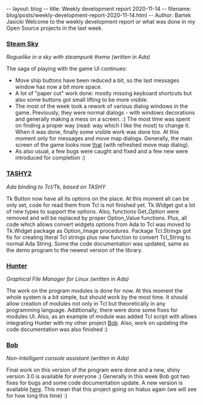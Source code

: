 -- layout: blog
-- title: Weekly development report 2020-11-14
-- filename: blog/posts/weekly-development-report-2020-11-14.html
-- Author: Bartek Jasicki
Welcome to the weekly development report or what was done in my Open Source
projects in the last week.

### [Steam Sky](https://thindil.itch.io/steam-sky)

*Roguelike in a sky with steampunk theme (written in Ada)*

The saga of playing with the game UI continues:

* Move ship buttons have been reduced a bit, so the last messages window has
now a bit more space.
* A lot of "paper cut" work done: mostly missing keyboard shortcuts but also
some buttons got small lifting to be more visible.
* The most of the week took a rework of various dialog windows in the game.
Previously, they were normal dialogs - with windows decorations and generally
making a mess on a screen. :) The most time was spent on finding a proper way
(read: way which I like the most) to change it. When it was done, finally some
visible work was done too. At this moment only for messages and move map
dialogs. Generally, the main screen of the game looks now [that](https://imgur.com/jCm6uaJ)
(with refreshed move map dialog).
* As also usual, a few bugs were caught and fixed and a few new were
introduced for completion :)

### [TASHY2](https://github.com/thindil/tashy2)

*Ada binding to Tcl/Tk, based on TASHY*

Tk Button now have all its options on the place. At this moment all can be only
set, code for read them from Tcl is not finished yet. Tk.Widget got a lot of
new types to support the options. Also, functions Get_Option were removed and
will be replaced by proper Option_Value functions. Plus, all code which allows
convert widgets options from Ada to Tcl was moved to Tk.Widget package as
Option_Image procedures. Package Tcl.Strings got fix for creating literal Tcl
strings plus new function to convert Tcl_String to normal Ada String. Some the
code documentation was updated, same as the demo program to the newest version
of the library.

### [Hunter](https://github.com/thindil/hunter)

*Graphical File Manager for Linux (written in Ada)*

The work on the program modules is done for now. At this moment the whole
system is a bit simple, but should work by the most time. It should allow
creation of modules not only in Tcl but theoretically in any programming
language. Additionally, there were done some fixes for modules UI. Also, as
an example of module was added Tcl script with allows integrating Hunter with
my other project [Bob](https://github.com/thindil/bob). Also, work on updating
the code documentation was also finished :)

### [Bob](https://github.com/thindil/bob)

*Non-Intelligent console assistant (written in Ada)*

Final work on this version of the program were done and a new, shiny version
3.0 is available for everyone :) Generally in this week Bob got two fixes for
bugs and some code documentation update. A new version is available
[here](https://github.com/thindil/bob/releases/tag/3.0). This mean that this
project going on hiatus again (we will see for how long this time) :)
